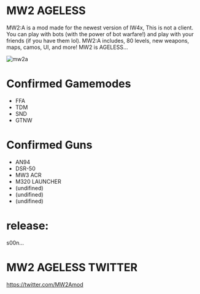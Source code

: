 # MW2 AGELESS
MW2:A is a mod made for the newest version of IW4x, This is not a client. You can play with bots (with the power of bot warfare!) and play with your friends (if you have them lol). MW2:A includes, 80 levels, new weapons, maps, camos, UI, and more! MW2 is AGELESS...


![mw2a](https://github.com/mw2a/mw2a/assets/140421367/b9eaa9c8-6425-49d9-8c68-8a50b49157c5)



# Confirmed Gamemodes 
- FFA
- TDM
- SND
- GTNW


# Confirmed Guns
- AN94
- DSR-50
- MW3 ACR
- M320 LAUNCHER
- (undifined)
- (undifined)
- (undifined)

# release: 
s00n...


# MW2 AGELESS TWITTER
https://twitter.com/MW2Amod
